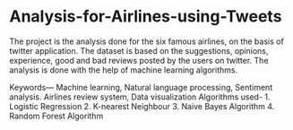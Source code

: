 # Analysis-for-Airlines-using-Tweets
The project is the analysis done for the six famous airlines, on the basis of twitter application. The dataset is based on the suggestions, opinions, experience, good and bad reviews posted by the users on twitter. The analysis is done with the help of machine learning algorithms.

Keywords—  Machine learning, Natural language processing, Sentiment analysis. Airlines review system, Data visualization
Algorithms used- 1.	Logistic Regression
                 2.	K-nearest Neighbour
                 3.	Naive Bayes Algorithm
                 4.	Random Forest Algorithm
